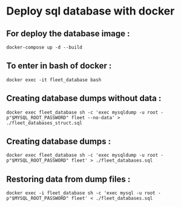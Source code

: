 # Deploy sql database with docker

## For deploy the database image :

```
docker-compose up -d --build 
```

## To enter in bash of docker :

```
docker exec -it fleet_database bash
```

## Creating database dumps without data :

```
docker exec fleet_database sh -c 'exec mysqldump -u root -p"$MYSQL_ROOT_PASSWORD" fleet --no-data' > ./fleet_databases_struct.sql
```

## Creating database dumps :

```
docker exec fleet_database sh -c 'exec mysqldump -u root -p"$MYSQL_ROOT_PASSWORD" fleet' > ./fleet_databases.sql
```

## Restoring data from dump files :

```
docker exec -i fleet_database sh -c 'exec mysql -u root -p"$MYSQL_ROOT_PASSWORD" fleet' < ./fleet_databases.sql

```
